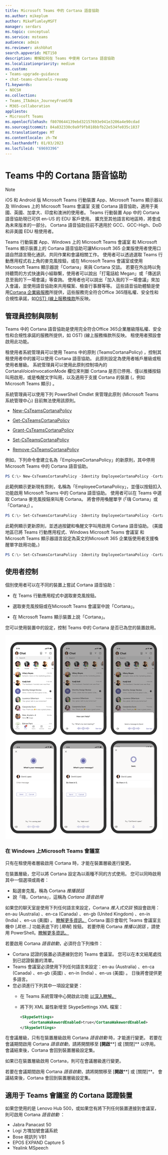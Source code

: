 ```yaml
---
title: Microsoft Teams 中的 Cortana 語音協助
ms.author: mikeplum
author: MikePlumleyMSFT
manager: serdars
ms.topic: conceptual
ms.service: msteams
audience: admin
ms.reviewer: akshbhat
search.appverid: MET150
description: 瞭解如何在 Teams 中使用 Cortana 語音協助
ms.localizationpriority: medium
ms.custom:
- Teams-upgrade-guidance
- chat-teams-channels-revamp
f1.keywords:
- NOCSH
ms.collection:
- Teams_ITAdmin_JourneyFromSfB
- M365-collaboration
appliesto:
- Microsoft Teams
ms.openlocfilehash: f8070644139ebd32157693e941e3206a4e90cdad
ms.sourcegitcommit: 84a832330c0a9f9fb818bbfb22e534fe035c1837
ms.translationtype: MT
ms.contentlocale: zh-TW
ms.lasthandoff: 01/03/2023
ms.locfileid: "69693396"
---
```

# <a name="cortana-voice-assistance-in-teams"></a>Teams 中的 Cortana 語音協助

> [!NOTE]
> iOS 和 Android 版 Microsoft Teams 行動裝置 App、Microsoft Teams 顯示器以及 Windows 上的 Microsoft Teams 會議室 支援 Cortana 語音協助，適用于美國、英國、加拿大、印度和澳洲的使用者。 Teams 行動裝置 App 中的 Cortana 語音協助現已可供 en-US 的 EDU 客戶使用。 擴充至其他語言和地區時，將會成為未來版本的一部分。 Cortana 語音協助目前不適用於 GCC、GCC-High、DoD 和非美國 EDU 租使用者。

Teams 行動裝置 App、Windows 上的 Microsoft Teams 會議室 和 Microsoft Teams 顯示裝置上的 Cortana 語音協助可讓Microsoft 365 企業版使用者使用口語自然語言簡化通訊、共同作業和會議相關工作。 使用者可以透過選取 Teams 行動應用程式右上角的麥克風按鈕，或在 Microsoft Teams 會議室或使用 Microsoft Teams 顯示器說「Cortana」來與 Cortana 交談。 若要在外出時以免持聽筒的方式快速與小組聯繫，使用者可以說出「打電話給 Megan」或「傳送訊息至我的下一場會議」等查詢。 使用者也可以說出「加入我的下一場會議」來加入會議，並使用語音協助來共用檔案、檢查行事曆等等。 這些語音協助體驗是使用[Cortana 企業級服務](/microsoft-365/admin/misc/cortana-integration)所提供，這些服務完全符合Office 365隱私權、安全性和合規性承諾，如[OST)  (線上服務條款](https://www.microsoft.com/licensing/product-licensing/products?rtc=1&preserve-view=true)所反映。

## <a name="admin-control-and-limitations"></a>管理員控制與限制

Teams 中的 Cortana 語音協助是使用完全符合Office 365企業層級隱私權、安全性和合規性承諾的服務所提供，如 OST)  (線上服務條款所反映。 租使用者預設會啟用此功能。

租使用者系統管理員可以使用 Teams 中的原則 (TeamsCortanaPolicy) ，控制其租使用者中的誰可以使用 Cortana 語音協助。 此原則設定為使用者帳戶層級或租使用者層級。 系統管理員可以使用此原則控制項內的 CortanaVoiceInvocationMode 欄位來判斷 Cortana 是否已停用、僅以推播按鈕叫用啟用，或是喚醒文字叫用，以及適用于支援 Cortana 的裝置 (，例如 Microsoft Teams 顯示) 。

系統管理員可以使用下列 PowerShell Cmdlet 來管理此原則 (Microsoft Teams 系統管理中心) 目前無法使用該原則。

- [New-CsTeamsCortanaPolicy](/powershell/module/skype/New-CsTeamsCortanaPolicy)

- [Get-CsTeamsCortanaPolicy](/powershell/module/skype/Get-CsTeamsCortanaPolicy)

- [Grant-CsTeamsCortanaPolicy](/powershell/module/skype/Grant-CsTeamsCortanaPolicy)

- [Set-CsTeamsCortanaPolicy](/powershell/module/skype/Set-CsTeamsCortanaPolicy)

- [Remove-CsTeamsCortanaPolicy](/powershell/module/skype/Remove-CsTeamsCortanaPolicy)

例如，下列命令會建立名為「EmployeeCortanaPolicy」的新原則，其中停用 Microsoft Teams 中的 Cortana 語音協助。

```PowerShell
PS C:\> New-CsTeamsCortanaPolicy -Identity EmployeeCortanaPolicy -CortanaVoiceInvocationMode Disabled
```

此範例顯示更新現有原則，名稱為「EmployeeCortanaPolicy」，並僅以按鈕扣入功能啟用 Microsoft Teams 中的 Cortana 語音協助。 使用者可以在 Teams 中選取 Cortana 麥克風按鈕來叫用 Cortana。 將會停用喚醒單字 (「嗨 Cortana」或「Cortana」) 。

```PowerShell
PS C:\> Set-CsTeamsCortanaPolicy -Identity EmployeeCortanaPolicy -CortanaVoiceInvocationMode PushToTalkUserOverride
```

此範例顯示更新原則，並透過按鍵和喚醒文字叫用啟用 Cortana 語音協助。  (美國地區已將 Teams 行動應用程式、Windows Microsoft Teams 會議室 和 Microsoft Teams 顯示器語言設定為英文的Microsoft 365 企業版使用者支援喚醒單字啟用功能。) 

```PowerShell
PS C:\> Set-CsTeamsCortanaPolicy -Identity EmployeeCortanaPolicy -CortanaVoiceInvocationMode WakeWordPushToTalkUserOverride
```

## <a name="user-control"></a>使用者控制

個別使用者可以在不同的裝置上嘗試 Cortana 語音協助：

- 在 Teams 行動應用程式中選取麥克風按鈕。

- 選取麥克風按鈕或在Microsoft Teams 會議室中說「Cortana」。

- 在 Microsoft Teams 顯示裝置上說「Cortana」。

您可以使用裝置中的設定，控制 Teams 中的 Cortana 是否已為您的裝置啟用。

![顯示啟用 Cortana 時行動裝置視窗的進度。](media/cortana-mobile-sequence.png)

### <a name="microsoft-teams-rooms-on-windows"></a>在 Windows 上Microsoft Teams 會議室

只有在租使用者層級啟用 Cortana 時，才能在裝置層級進行變更。

在裝置層級，您可以將 Cortana 設定為以兩種不同的方式使用。 您可以同時啟用其中一個選項或兩者：

- 點選麥克風，稱為 Cortana _推播說話_
- 說「嗨，Cortana」，這稱為 _Cortana 語音啟用_

如果您的聊天室是使用下列任何語言來設定，Cortana _推入式交談_ 預設會啟用：en-au (Australia) 、en-ca (Canada) 、en-gb (United Kingdom) 、en-in (India) 、en-us (美國) 。 [瞭解更多資訊。](/MicrosoftTeams/rooms/console#to-apply-your-desired-language) Cortana 圖示會取代 Teams 會議室主機中 [_其他...]_ 功能表底下的 [_簡報_] 按鈕。 若要停用 Cortana _推播以說話_ ，請使用 PowerShell。[瞭解更多資訊。](/powershell/module/skype/new-csteamscortanapolicy?view=skype-ps#example-1&preserve-view=true)

若要啟用 Cortana _語音啟動_，必須符合下列條件：

- Cortana 認證的裝置必須連線到您的 Teams 會議室。 您可以在本文結尾處找到已認證裝置的清單。
- Teams 會議室必須使用下列任何語言來設定：en-au (Australia) 、en-ca (Canada) 、en-gb (英國) 、en-in (India) 、en-us (美國) 。 日後將會提供更多語言。
- 您必須進行下列其中一項設定變更：
  - 在 Teams 系統管理中心開啟此功能 [以深入瞭解。](/microsoftteams/rooms/rooms-manage)
  - 將下列 XML 屬性新增至 SkypeSettings XML 檔案：

    ```xml
    <SkypeSettings>
        <CortanaWakewordEnabled>true</CortanaWakewordEnabled>
    </SkypeSettings>
    ```

在會議層級，只有在裝置層級啟用 Cortana _語音啟動_ 時，才能進行變更。  若要在會議期間啟用 Cortana _語音啟動_，請將開關移至 **[開啟****] 或 [關閉]** 以停用。 會議結束後，Cortana 會回到裝置層級設定集。

如果已在裝置層級啟用 Cortana，則可在會議層級進行變更。

若要在會議期間啟用 Cortana _語音啟動_，請將開關移至 [**開啟****] 或 [關閉]**。 會議結束後，Cortana 會回到裝置層級設定集。

## <a name="cortana-certified-devices-for-teams-rooms"></a>適用于 Teams 會議室 的 Cortana 認證裝置

如果您使用的是 Lenovo Hub 500，或如果您有將下列任何裝置連接到會議室，則可啟用 Cortana _語音啟動_ ：

- Jabra Panacast 50
- Logi 方塊加號會議系統
- Bose 視訊列 VB1
- EPOS EXPAND Capture 5
- Yealink MSpeech
